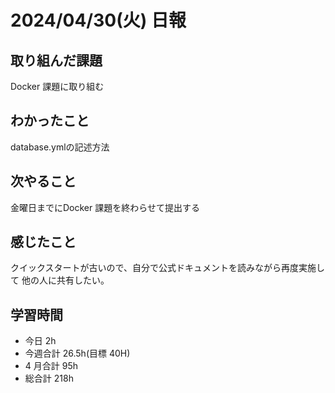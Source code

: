 # 2024/04/30(火) 日報

## 取り組んだ課題
Docker 課題に取り組む

## わかったこと
database.ymlの記述方法

## 次やること
金曜日までにDocker 課題を終わらせて提出する

## 感じたこと
クイックスタートが古いので、自分で公式ドキュメントを読みながら再度実施して
他の人に共有したい。

## 学習時間
- 今日 2h
- 今週合計 26.5h(目標 40H)
- 4 月合計 95h
- 総合計 218h
